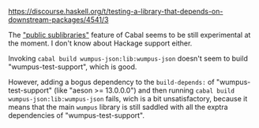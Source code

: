 
https://discourse.haskell.org/t/testing-a-library-that-depends-on-downstream-packages/4541/3

The ["public sublibraries"](https://github.com/haskell/cabal/issues/5660) feature of Cabal seems to be still experimental at the moment. I don't know about Hackage support either.

Invoking `cabal build wumpus-json:lib:wumpus-json` doesn't seem to build "wumpus-test-support", which is good.

However, adding a bogus dependency to the `build-depends:` of "wumpus-test-support" (like "aeson >= 13.0.0.0") and then running `cabal build wumpus-json:lib:wumpus-json` fails, wich is a bit unsatisfactory, because it means that the main `wumpus` library is still saddled with all the exptra dependencies of "wumpus-test-support".

